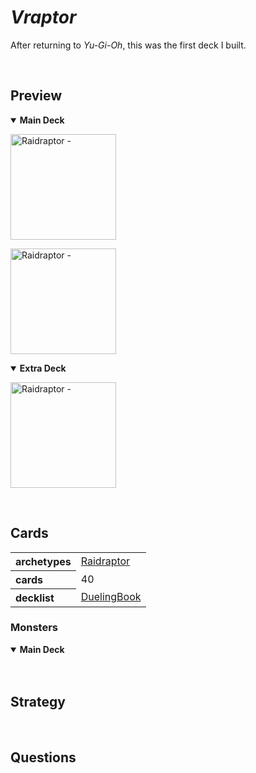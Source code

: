 # *Vraptor*
<!-- #SQUARK live!
| dest = yugioh/decks/vraptor
| desc = A mostly pure Raidraptor deck, the first modern deck I built.
| style = yugioh
| duality = dark
| index = yugioh-decks
| shard = #INDEX / yugioh
-->

After returning to *Yu-Gi-Oh*, this was the first deck I built.


<br>



## Preview

<details open>
  <summary> <b> Main Deck </b> </summary>

<img height="169px"
  alt="Raidraptor - "
  src="">


<img height="169px"
  alt="Raidraptor - "
  src="">

</details>

<details open>
  <summary> <b> Extra Deck </b> </summary>

<img height="169px"
  alt="Raidraptor - "
  src="">

</details>



<br>


## Cards

<table>
  <tr>
    <th align="left"> archetypes </th>
    <td> <a target="_blank" href="https://yugipedia.com/wiki/Raidraptor">Raidraptor</a> </td>
  </tr>
  <tr>
    <th align="left"> cards </th>
    <td> 40 </td>
  </tr>
  <tr>
    <th align="left"> decklist </th>
    <td> <a href="">DuelingBook</a> </td>
  </tr>
</table>

### Monsters

<details open>
  <summary> <b> Main Deck </b> </summary> <br>

</details>


<br>


## Strategy


<br>


## Questions
